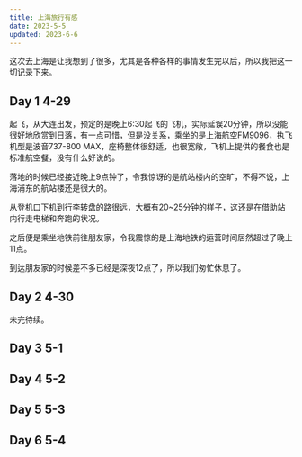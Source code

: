 ```yaml
---
title: 上海旅行有感
date: 2023-5-5
updated: 2023-6-6
---
```


这次去上海是让我想到了很多，尤其是各种各样的事情发生完以后，所以我把这一切记录下来。

## Day 1 4-29

起飞，从大连出发，预定的是晚上6:30起飞的飞机，实际延误20分钟，所以没能很好地欣赏到日落，有一点可惜，但是没关系，乘坐的是上海航空FM9096，执飞机型是波音737-800 MAX，座椅整体很舒适，也很宽敞，飞机上提供的餐食也是标准航空餐，没有什么好说的。

落地的时候已经接近晚上9点钟了，令我惊讶的是航站楼内的空旷，不得不说，上海浦东的航站楼还是很大的。

从登机口下机到行李转盘的路很远，大概有20~25分钟的样子，这还是在借助站内行走电梯和奔跑的状况。

之后便是乘坐地铁前往朋友家，令我震惊的是上海地铁的运营时间居然超过了晚上11点。

到达朋友家的时候差不多已经是深夜12点了，所以我们匆忙休息了。

## Day 2 4-30

未完待续。

## Day 3 5-1

## Day 4 5-2

## Day 5 5-3

## Day 6 5-4